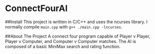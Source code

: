 # ConnectFourAI

##Install
This project is written in C/C++ and uses the ncurses library.
I normally compile `main.cpp` with `g++ ./main.cpp -lncurses`.

##About The Project
A connect four program capable of Player v Player, Player v Computer, and Computer v Computer matches.
The AI is composed of a basic MiniMax search and rating function.
